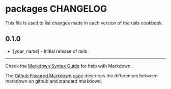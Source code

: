 packages CHANGELOG
===============

This file is used to list changes made in each version of the rails cookbook.

0.1.0
-----
- [your_name] - Initial release of rails

- - -
Check the [Markdown Syntax Guide](http://daringfireball.net/projects/markdown/syntax) for help with Markdown.

The [Github Flavored Markdown page](http://github.github.com/github-flavored-markdown/) describes the differences between markdown on github and standard markdown.
